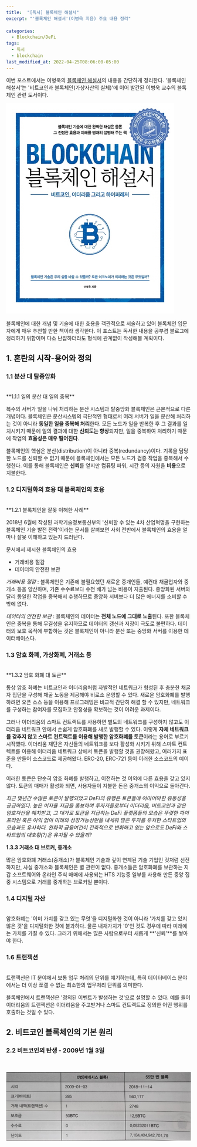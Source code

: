 ```yaml
---
title:  "[독서] 블록체인 해설서"
excerpt: "'블록체인 해설서'(이병욱 지음) 주요 내용 정리"

categories:
  - Blockchain/DeFi
tags:
  - 독서
  - blockchain
last_modified_at: 2022-04-25T08:06:00-05:00
---
```


 이번 포스트에서는 이병욱의 [블록체인 해설서](http://www.kyobobook.co.kr/product/detailViewKor.laf?mallGb=KOR&ejkGb=KOR&barcode=9791161752709)의 내용을 간단하게 정리한다. '블록체인 해설서'는 '비트코인과 블록체인(가상자산의 실체)'에 이어 발간된 이병욱 교수의 블록체인 관련 도서이다.

![](https://github.com/dswcrispr/dswcrispr.github.io/blob/master/assets/images/blockchain_reading/book_cover.jpg?raw=true)

 블록체인에 대한 개념 및 기술에 대한 효용을 객관적으로 서술하고 있어 블록체인 입문자에게 매우 추천할 만한 책이라 생각한다. 이 포스트는 독서한 내용을 공부겸 블로그에 정리하기 위함이며 다소 난잡하더라도 형식에 관계없이 작성해볼 계획이다.
 

## 1. 혼란의 시작-용어와 정의    

### 1.1 분산 대 탈중앙화    
<br>
**1.1.1 일의 분산 대 일의 중복**

복수의 서버가 일을 나눠 처리하는 분산 시스템과 탈중앙화 블록체인은 근본적으로 다른 개념이다. 블록체인은 분산시스템의 극단적인 형태로서 여러 서버가 일을 분산해 처리하는 것이 아니라 **동일한 일을 중복해 처리**한다. 모든 노드가 일을 반복한 후 그 결과를 일치시키기 때문에 일의 결과에 대한 **신뢰도는 향상**되지만, 일을 중복하여 처리하기 때문에 작업의 **효율성은 매우 떨어진다**.

블록체인의 핵심은 분산(distribution)이 아니라 중복(redundancy)이다. 기록을 담당한 노드를 신뢰할 수 없기 때문에 블록체인에서는 모든 노드가 검증 작업을 중복해서 수행한다. 이를 통해 블록체인은 **신뢰**를 얻지만 컴퓨팅 파워, 시간 등의 자원을 **비용**으로 지불한다.

### 1.2 디지털화의 효용 대 블록체인의 효용    
<br>
**1.2.1 블록체인을 잘못 이해한 사례**

2018년 6월에 작성된 과학기술정보통신부의 '신뢰할 수 있는 4차 산업혁명을 구현하는 블록체인 기술 발전 전략'이라는 문서를 살펴보면 사회 전반에서 블록체인의 효용을 얼마나 잘못 이해하고 있는지 드러난다. 

문서에서 제시한 블록체인의 효용
- 거래비용 절감
- 데이터의 안전한 보관

*거래비용 절감* : 블록체인은 기존에 불필요했던 새로운 중개인들, 예컨대 채굴업자와 중개소 등을 양산하며, 기존 수수료보다 수천 배가 넘는 비용이 지출된다. 중앙화된 서버와 달리 동일한 작업을 중복해서 수행하므로 중앙화 서버보다 더 많은 에너지를 소비할 수 밖에 없다. 

*데이터의 안전한 보관* : 블록체인의 데이터는 **전체 노드에 그대로 노출**된다. 또한 블록체인은 중복을 통해 무결성을 유지하므로 데이터의 갱신과 저장이 극도로 불편하다. 데이터의 보호 목적에 부합하는 것은 블록체인이 아니라 분산 또는 중앙화 서버를 이용한 데이터베이스다.  

### 1.3 암호 화폐, 가상화폐, 거래소 등    
<br>
**1.3.2 암호 화폐 대 토큰**

통상 암호 화폐는 비트코인과 이더리움처럼 자발적인 네트워크가 형성된 후 충분한 채굴자 집단을 구성해 채굴 노동을 제공해야 비로소 운영할 수 있다. 새로운 암호화폐를 발행하려면 오픈 소스 등을 이용해 프로그래밍은 비교적 간단히 해결 할 수 있지만, 네트워크를 구성하는 참여자를 모집하고 안정성을 확보하는 것이 어려운 과제이다.

그러나 이더리움의 스마트 컨트랙트를 사용하면 별도의 네트워크를 구성하지 않고도 이더리움 네트워크 안에서 손쉽게 암호화폐를 새로 발행할 수 있다. 이렇게 **자체 네트워크를 갖추지 않고 스마트 컨트랙트를 이용해 발행한 암호화폐를 토큰**이라는 용어로 부르기 시작했다. 이더리움 재단은 자신들의 네트워크를 보다 활성화 시키기 위해 스마트 컨트렉트를 이용해 이더리움 네트워크 상에서 토큰을 발행할 것을 권장해왔고, 여러가지 표준을 만들어 소스코드로 제공해왔다. ERC-20, ERC-721 등이 이러한 소스코드의 예이다. 

이러한 토큰은 단순히 암호 화폐를 발행하고, 이전하는 것 이외에 다른 효용을 갖고 있지 않다. 토큰의 매매가 활성화 되면, 사용자들이 지불한 돈은 중개소의 이익으로 돌아간다. 

*최근 몇년간 수많은 토큰이 발행되었고 DeFi의 유행은 토큰들에 어마어마한 유동성을 공급하였다. 높은 이자율 지급을 홍보하며 투자자들로부터 이더리움, 비트코인과 같은 암호자산을 예치받고, 그 대가로 토큰을 지급하는 DeFi 플랫폼들의 모습은 뚜렷한 파이프라인 혹은 이익 없이 미래의 성장가능성만을 내세워 많은 투자를 유치한 스타트업의 모습과도 유사하다. 완화적 금융여건이 긴축적으로 변화하고 있는 앞으로도 DeFi와 스타트업의 대호황(?)은 유지될 수 있을까?*

**1.3.3 거래소 대 브로커, 중개소**

많은 암호화폐 거래소(중개소)가 블록체인 기술과 깊이 연계된 기술 기업인 것처럼 선전하지만, 사실 중개소와 블록체인은 별 관련이 없다. 중개소들은 암호화폐를 보관하는 지갑 소프트웨어와 온라인 주식 매매에 사용되는 HTS 기능중 일부를 사용해 만든 중앙 집중 시스템으로 거래를 중개하는 브로커일 뿐이다. 

### 1.4 디지털 자산    
<br>
암호화폐는 '이미 가치를 갖고 있는 무엇'을 디지털화한 것이 아니라 '가치를 갖고 있지 않은 것'을 디지털화한 것에 불과하다. 물론 내재가치가 '0'인 것도 경우에 따라 미래에는 가치를 가질 수 있다. 그러기 위해서는 많은 사람으로부터 새롭게 **'신뢰'**를 쌓아야 한다. 

### 1.6 트랜잭션  
<br>
트랜잭션은 IT 분야에서 보통 업무 처리의 단위를 얘기하는데, 특히 데이터베이스 분야에서는 더 이상 쪼갤 수 없는 최소한의 업무처리 단위를 의미한다. 

블록체인에서 트랜잭션은 '정의된 이벤트가 발생하는 것'으로 설명할 수 있다. 예를 들어 이더리움의 트랜잭션은 이더리움을 주고받거나 스마트 컨트랙트로 정의한 어떤 행위를 호출하는 것일 수 있다. 


## 2. 비트코인 블록체인의 기본 원리    

### 2.2 비트코인의 탄생 - 2009년 1월 3일    
<br>

![](https://github.com/dswcrispr/dswcrispr.github.io/blob/master/assets/images/blockchain_reading/genesis_block.jpg?raw=true)

